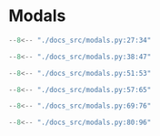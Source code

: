 # Modals

```py
--8<-- "./docs_src/modals.py:27:34"
```

```py
--8<-- "./docs_src/modals.py:38:47"
```

```py
--8<-- "./docs_src/modals.py:51:53"
```

```py
--8<-- "./docs_src/modals.py:57:65"
```

```py
--8<-- "./docs_src/modals.py:69:76"
```

```py
--8<-- "./docs_src/modals.py:80:96"
```
